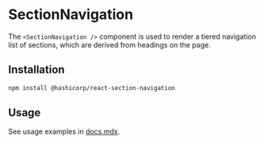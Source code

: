 # SectionNavigation

The `<SectionNavigation />` component is used to render a tiered navigation list of sections, which are derived from headings on the page.

## Installation

```sh
npm install @hashicorp/react-section-navigation
```

## Usage

See usage examples in [docs.mdx](docs.mdx).
